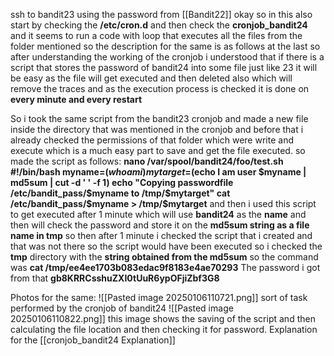 ssh to bandit23 using the password from [[Bandit22]]
okay so in this also start by checking the **/etc/cron.d** and then check the **cronjob_bandit24** and it seems to run a code with loop that executes all the files from the folder mentioned
so the description for the same is as follows at the last
so after understanding the working of the cronjob i understood that if there is a script that stores the password of bandit24 into some file just like 23 it will be easy as the file will get executed and then deleted also which will remove the traces and as the execution process is checked it is done on **every minute and every restart**

So i took the same script from the bandit23 cronjob and made a new file inside the directory that was mentioned in the cronjob and before that i already checked the permissions of that folder which were write and execute which is a much easy part to save and get the file executed.
so made the script as follows:
 **nano /var/spool/bandit24/foo/test.sh** 
 **#!/bin/bash myname=$(whoami) 
 mytarget=$(echo I am user $myname | md5sum | cut -d ' ' -f 1)
 echo "Copying passwordfile /etc/bandit_pass/$myname to /tmp/$mytarget"
 cat /etc/bandit_pass/$myname > /tmp/$mytarget**
 and then i used this script to get executed after 1 minute
 which will use **bandit24** as the **name** and then will check the password and store it on the **md5sum string as a file name in tmp**
 so then after 1 minute i checked the script that i created and that was not there so the script would have been executed so i checked the **tmp** directory with the **string obtained from the md5sum**
 so the command was **cat /tmp/ee4ee1703b083edac9f8183e4ae70293**
 The password i got from that **gb8KRRCsshuZXI0tUuR6ypOFjiZbf3G8**
 
 
 Photos for the same:
![[Pasted image 20250106110721.png]]
sort of task performed by the cronjob of bandit24
![[Pasted image 20250106110822.png]]
this image shows the saving of the script and then calculating the file location and then checking it for password.
Explanation for the [[cronjob_bandit24 Explanation]]






